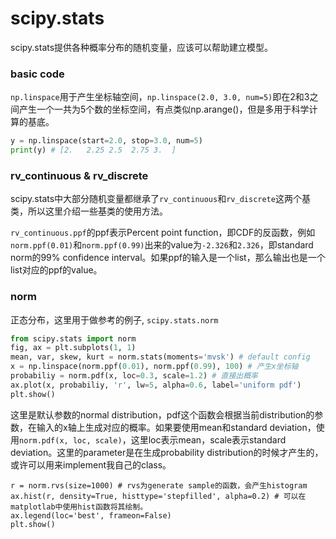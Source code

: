 # scipy.stats
scipy.stats提供各种概率分布的随机变量，应该可以帮助建立模型。

### basic code
`np.linspace`用于产生坐标轴空间，`np.linspace(2.0, 3.0, num=5)`即在2和3之间产生一个一共为5个数的坐标空间，有点类似np.arange()，但是多用于科学计算的基底。
```python
y = np.linspace(start=2.0, stop=3.0, num=5)
print(y) # [2.   2.25 2.5  2.75 3.  ]
```

### rv_continuous & rv_discrete
scipy.stats中大部分随机变量都继承了`rv_continuous`和`rv_discrete`这两个基类，所以这里介绍一些基类的使用方法。

`rv_continuous.ppf`的ppf表示Percent point function，即CDF的反函数，例如`norm.ppf(0.01)`和`norm.ppf(0.99)`出来的value为`-2.326`和`2.326`，即standard norm的99% confidence interval。如果ppf的输入是一个list，那么输出也是一个list对应的ppf的value。


### norm
正态分布，这里用于做参考的例子, `scipy.stats.norm`
```python
from scipy.stats import norm
fig, ax = plt.subplots(1, 1)
mean, var, skew, kurt = norm.stats(moments='mvsk') # default config
x = np.linspace(norm.ppf(0.01), norm.ppf(0.99), 100) # 产生x坐标轴
probabiliy = norm.pdf(x, loc=0.3, scale=1.2) # 直接出概率
ax.plot(x, probabiliy, 'r', lw=5, alpha=0.6, label='uniform pdf')
plt.show()
```
这里是默认参数的normal distribution，pdf这个函数会根据当前distribution的参数，在输入的x轴上生成对应的概率。如果要使用mean和standard deviation，使用`norm.pdf(x, loc, scale)`，这里loc表示mean，scale表示standard deviation。这里的parameter是在生成probability distribution的时候才产生的，或许可以用来implement我自己的class。
```
r = norm.rvs(size=1000) # rvs为generate sample的函数，会产生histogram 
ax.hist(r, density=True, histtype='stepfilled', alpha=0.2) # 可以在matplotlab中使用hist函数将其绘制。
ax.legend(loc='best', frameon=False)
plt.show()
```




